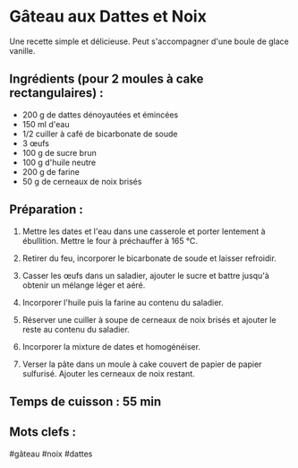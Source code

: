 Gâteau aux Dattes et Noix
=========================

Une recette simple et délicieuse. Peut s'accompagner d'une
boule de glace vanille.

Ingrédients (pour 2 moules à cake rectangulaires) :
---------------------------------------------------

- 200 g de dattes dénoyautées et émincées
- 150 ml d'eau
- 1/2 cuiller à café de bicarbonate de soude
- 3 œufs
- 100 g de sucre brun
- 100 g d'huile neutre
- 200 g de farine
- 50 g de cerneaux de noix brisés

Préparation :
-------------

1. Mettre les dates et l'eau dans une casserole et porter
   lentement à ébullition. Mettre le four à préchauffer à
   165 °C.

2. Retirer du feu, incorporer le bicarbonate de soude et
   laisser refroidir.

3. Casser les œufs dans un saladier, ajouter le sucre et battre
   jusqu'à obtenir un mélange léger et aéré.

4. Incorporer l'huile puis la farine au contenu du saladier.

5. Réserver une cuiller à soupe de cerneaux de noix brisés et
   ajouter le reste au contenu du saladier.

6. Incorporer la mixture de dates et homogénéiser.

7. Verser la pâte dans un moule à cake couvert de papier de
   papier sulfurisé. Ajouter les cerneaux de noix restant.


Temps de cuisson : 55 min
-----------------

Mots clefs :
------------

#gâteau
#noix
#dattes
